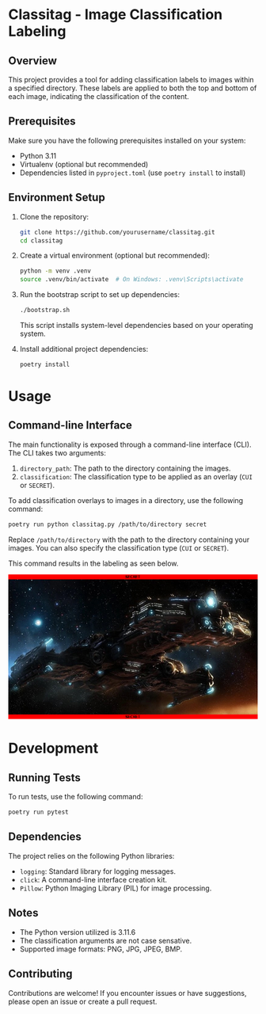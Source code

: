 # Classitag - Image Classification Labeling

## Overview

This project provides a tool for adding classification labels to images within a specified directory. These labels are applied to both the top and bottom of each image, indicating the classification of the content.

## Prerequisites

Make sure you have the following prerequisites installed on your system:

- Python 3.11
- Virtualenv (optional but recommended)
- Dependencies listed in `pyproject.toml` (use `poetry install` to install)

## Environment Setup

1. Clone the repository:

   ```bash
   git clone https://github.com/yourusername/classitag.git
   cd classitag
   ```

2. Create a virtual environment (optional but recommended):

   ```bash
   python -m venv .venv
   source .venv/bin/activate  # On Windows: .venv\Scripts\activate
   ```

3. Run the bootstrap script to set up dependencies:
    ```bash
    ./bootstrap.sh
    ```
   This script installs system-level dependencies based on your operating system.

4. Install additional project dependencies:

   ```bash
   poetry install
   ```

# Usage

## Command-line Interface

The main functionality is exposed through a command-line interface (CLI). The CLI takes two arguments:

1. `directory_path`: The path to the directory containing the images.
2. `classification`: The classification type to be applied as an overlay (`CUI` or `SECRET`).

To add classification overlays to images in a directory, use the following command:

```bash
poetry run python classitag.py /path/to/directory secret
```

Replace `/path/to/directory` with the path to the directory containing your images. You can also specify the classification type (`CUI` or `SECRET`).

This command results in the labeling as seen below.

![image](test_images/(SECRET)_Hyperion_SC2_DevRend1.png)

# Development

## Running Tests

To run tests, use the following command:

```bash
poetry run pytest
```
## Dependencies

The project relies on the following Python libraries:

- `logging`: Standard library for logging messages.
- `click`: A command-line interface creation kit.
- `Pillow`: Python Imaging Library (PIL) for image processing.

## Notes

- The Python version utilized is 3.11.6
- The classification arguments are not case sensative.
- Supported image formats: PNG, JPG, JPEG, BMP.

## Contributing

Contributions are welcome! If you encounter issues or have suggestions, please open an issue or create a pull request.

